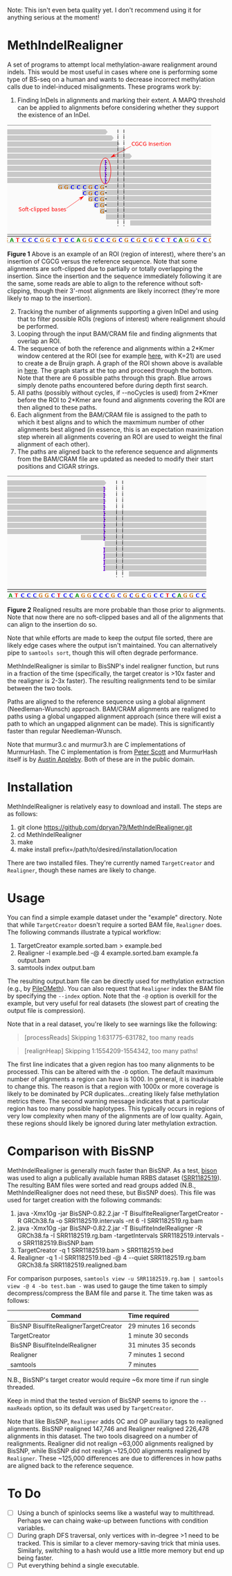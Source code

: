 Note: This isn't even beta quality yet. I don't recommend using it for anything serious at the moment!

MethIndelRealigner
==================
A set of programs to attempt local methylation-aware realignment around indels. This would be most useful in cases where one is performing some type of BS-seq on a human and wants to decrease incorrect methylation calls due to indel-induced misalignments. These programs work by:
 1. Finding InDels in alignments and marking their extent. A MAPQ threshold can be applied to alignments before considering whether they support the existence of an InDel.

   ![An example ROI due to an insertion](https://raw.githubusercontent.com/dpryan79/MethIndelRealigner/master/images/InDelExample.annotated.png)

   **Figure 1** Above is an example of an ROI (region of interest), where there's an insertion of CGCG versus the reference sequence. Note that some alignments are soft-clipped due to partially or totally overlapping the insertion. Since the insertion and the sequence immediately following it are the same, some reads are able to align to the reference without soft-clipping, though their 3'-most alignments are likely incorrect (they're more likely to map to the insertion).

 2. Tracking the number of alignments supporting a given InDel and using that to filter possible ROIs (regions of interest) where realignment should be performed.
 3. Looping through the input BAM/CRAM file and finding alignments that overlap an ROI.
 4. The sequence of both the reference and alignments within a 2\*Kmer window centered at the ROI (see for example [here](http://raw.githubusercontent.com/dpryan79/MethIndelRealigner/master/images/BigWindowForKmerExample.annotated.png), with K=21) are used to create a de Bruijn graph. A graph of the ROI shown above is available in [here](http://raw.githubusercontent.com/dpryan79/MethIndelRealigner/master/images/graph.pdf). The graph starts at the top and proceed through the bottom. Note that there are 6 possible paths through this graph. Blue arrows simply denote paths encountered before during depth first search.
 5. All paths (possibly without cycles, if --noCycles is used) from 2\*Kmer before the ROI to 2\*Kmer are found and alignments covering the ROI are then aligned to these paths.
 6. Each alignment from the BAM/CRAM file is assigned to the path to which it best aligns and to which the maxmimum number of other alignments best aligned (in essence, this is an expectation maximization step wherein all alignments covering an ROI are used to weight the final alignment of each other).
 7. The paths are aligned back to the reference sequence and alignments from the BAM/CRAM file are updated as needed to modify their start positions and CIGAR strings.

   ![Post-realignment](https://raw.githubusercontent.com/dpryan79/MethIndelRealigner/master/images/RealignedExample.png)

   **Figure 2** Realigned results are more probable than those prior to alignments. Note that now there are no soft-clipped bases and all of the alignments that can align to the insertion do so.

Note that while efforts are made to keep the output file sorted, there are likely edge cases where the output isn't maintained. You can alternatively pipe to `samtools sort`, though this will often degrade performance.

MethIndelRealigner is similar to BisSNP's indel realigner function, but runs in a fraction of the time (specifically, the target creator is >10x faster and the realigner is 2-3x faster). The resulting realignments tend to be similar between the two tools.

Paths are aligned to the reference sequence using a global alignment (Needleman-Wunsch) approach. BAM/CRAM alignments are realigned to paths using a global ungapped alignment approach (since there will exist a path to which an ungapped alignment can be made). This is significantly faster than regular Needleman-Wunsch.

Note that murmur3.c and murmur3.h are C implementations of MurmurHash. The C implementation is from [Peter Scott](https://github.com/PeterScott/murmur3) and MurmurHash itself is by [Austin Appleby](https://code.google.com/p/smhasher/wiki/MurmurHash3). Both of these are in the public domain.

Installation
============
MethIndelRealigner is relatively easy to download and install. The steps are as follows:
 1. git clone https://github.com/dpryan79/MethIndelRealigner.git
 2. cd MethIndelRealigner
 3. make
 4. make install prefix=/path/to/desired/installation/location

There are two installed files. They're currently named `TargetCreator` and `Realigner`, though these names are likely to change.

Usage
=====
You can find a simple example dataset under the "example" directory. Note that while `TargetCreator` doesn't require a sorted BAM file, `Realigner` does. The following commands illustrate a typical workflow:

 1. TargetCreator example.sorted.bam > example.bed
 2. Realigner -l example.bed -@ 4 example.sorted.bam example.fa output.bam
 3. samtools index output.bam

The resulting output.bam file can be directly used for methylation extraction (e.g., by [PileOMeth](https://github.com/dpryan79/PileOMeth)). You can also request that `Realigner` index the BAM file by specifying the `--index` option. Note that the `-@` option is overkill for the example, but very useful for real datasets (the slowest part of creating the output file is compression).

Note that in a real dataset, you're likely to see warnings like the following:

> [processReads] Skipping 1:631775-631782, too many reads

> [realignHeap] Skipping 1:1554209-1554342, too many paths!

The first line indicates that a given region has too many alignments to be processed. This can be altered with the `-D` option. The default maximum number of alignments a region can have is 1000. In general, it is inadvisable to change this. The reason is that a region with 1000x or more coverage is likely to be dominated by PCR duplicates...creating likely false methylation metrics there. The second warning message indicates that a particular region has too many possible haplotypes. This typically occurs in regions of very low complexity when many of the alignments are of low quality. Again, these regions should likely be ignored during later methylation extraction.

Comparison with BisSNP
======================
MethIndelRealigner is generally much faster than BisSNP. As a test, [bison](https://github.com/dpryan79/bison) was used to align a publically available human RRBS dataset ([SRR1182519](http://www.ebi.ac.uk/ena/data/view/SRR1182519)). The resulting BAM files were sorted and read groups added (N.B., MethIndelRealigner does not need these, but BisSNP does). This file was used for target creation with the following commands:

 1. java -Xmx10g -jar BisSNP-0.82.2.jar -T BisulfiteRealignerTargetCreator -R GRCh38.fa -o SRR1182519.intervals -nt 6 -I SRR1182519.rg.bam
 2. java -Xmx10g -jar BisSNP-0.82.2.jar -T BisulfiteIndelRealigner -R GRCh38.fa -I SRR1182519.rg.bam -targetIntervals SRR1182519.intervals -o SRR1182519.BisSNP.bam
 3. TargetCreator -q 1 SRR1182519.bam > SRR1182519.bed
 4. Realigner -q 1 -l SRR1182519.bed -@ 4 --quiet SRR1182519.rg.bam GRCh38.fa SRR1182519.realigned.bam

For comparison purposes, `samtools view -u SRR1182519.rg.bam | samtools view -@ 4 -bo test.bam -` was used to gauge the time taken to simply decompress/compress the BAM file and parse it. The time taken was as follows:

| Command                                | Time required                             |
|----------------------------------------|:------------------------------------------|
| BisSNP BisulfiteRealignerTargetCreator | 29 minutes 16 seconds                     |
| TargetCreator                          | 1 minute 30 seconds                       |
| BisSNP BisulfiteIndelRealigner         | 31 minutes 35 seconds                     |
| Realigner                              | 7 minutes 1 second                        |
| samtools                               | 7 minutes                                 |

N.B., BisSNP's target creator would require ~6x more time if run single threaded.

Keep in mind that the tested version of BisSNP seems to ignore the `--maxReads` option, so its default was used by `TargetCreator`.

Note that like BisSNP, `Realigner` adds OC and OP auxiliary tags to realigned alignments. BisSNP realigned 147,746 and Realigner realigned 226,478 alignments in this dataset. The two tools disagreed on a number of realignments. Realigner did not realign ~63,000 alignments realigned by BisSNP, while BisSNP did not realign ~125,000 alignments realigned by `Realigner`. These ~125,000 differences are due to differences in how paths are aligned back to the reference sequence.

To Do
=====
 - [ ] Using a bunch of spinlocks seems like a wasteful way to multithread. Perhaps we can chaing wake-up between functions with condition variables.
 - [ ] During graph DFS traversal, only vertices with in-degree >1 need to be tracked. This is similar to a clever memory-saving trick that minia uses. Similarly, switching to a hash would use a little more memory but end up being faster.
 - [ ] Put everything behind a single executable.
